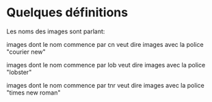 # Quelques définitions

Les noms des images sont parlant:

images dont le nom commence par cn veut dire images avec la police "courier new"

images dont le nom commence par lob veut dire images avec la police "lobster"

images dont le nom commence par tnr veut dire images avec la police "times new roman"
